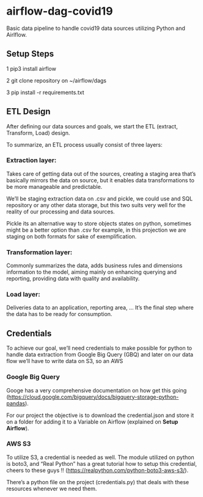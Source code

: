 # airflow-dag-covid19
Basic data pipeline to handle covid19 data sources utilizing Python and Airlflow.

## Setup Steps

1 pip3 install airflow

2 git clone repository on ~/airflow/dags

3 pip install -r requirements.txt

## ETL Design

After defining our data sources and goals, we start the ETL (extract, Transform, Load) design.

To summarize, an ETL process usually consist of three layers:

### Extraction layer:

Takes care of getting data out of the sources, creating a staging area that’s basically mirrors the data on source, but it enables data transformations to be more manageable and predictable.

We’ll be staging extraction data on .csv and pickle, we could use and SQL repository or any other data storage, but this two suits very well for the reality of our processing and data sources.

Pickle its an alternative way to store objects states on python, sometimes might be a better option than .csv for example, in this projection we are staging on both formats for sake of exemplification.

### Transformation layer:

Commonly summarizes the data, adds business rules and dimensions information to the model, aiming mainly on enhancing querying and reporting, providing data with quality and availability.


### Load layer:

Deliveries data to an application, reporting area, … It’s the final step where the data has to be ready for consumption.

## Credentials

To achieve our goal, we’ll need credentials to make possible for python to handle data extraction from Google Big Query (GBQ) and later on our data flow we’ll have to write data on S3, so an AWS

### Google Big Query

Googe has a very comprehensive documentation on how get this going (https://cloud.google.com/bigquery/docs/bigquery-storage-python-pandas).

For our project the objective is to download the credential.json and store it on a folder for adding it to a Variable on Airflow (explained on **Setup Airflow**).

### AWS S3

To utilize S3, a credential is needed as well. The module utilized on python is boto3, and “Real Python” has a great tutorial how to setup this credential, cheers to these guys !! (https://realpython.com/python-boto3-aws-s3/).

There’s a python file on the project (credentials.py) that deals with these resources whenever we need them.

